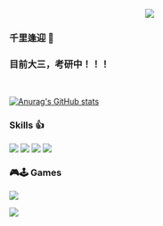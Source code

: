 <p align="center"><img src="https://i.imgur.com/A6bWGFl.gif"/></p>



### 千里逢迎 👋
<h3>目前大三，考研中！！！</h3><br>

[![Anurag's GitHub stats](https://github-readme-stats.vercel.app/api?username=SoBigLikeMe)](https://github.com/anuraghazra/github-readme-stats)

### Skills 👍
[![](https://img.shields.io/badge/Golang-1E90FF?style=flat-square&logo=go&logoColor=white)](#)
[![](https://img.shields.io/badge/-JavaScript-red?style=flat-square&logo=javascript&logoColor=white)](#)
[![](https://img.shields.io/badge/bilibili-fb7299?style=flat-square&logo=Bilibili&logoColor=white)](#)
[![](https://img.shields.io/badge/HTML-#E34F26?style=flat-square&logo=HTML&logoColor=white)](#)











### 🎮🕹 Games
[<img src="https://img.shields.io/badge/Steam-%23000000.svg?&style=for-the-badge&logo=steam&logoColor=white" />](https://steamcommunity.com/profiles/76561198429072902/)

<img src="https://imgur.com/rilHVxA.png"/>
